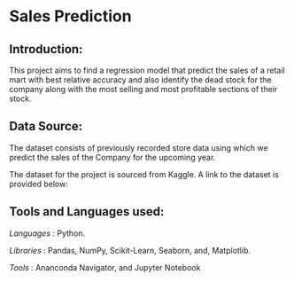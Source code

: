 # Sales Prediction
## Introduction:
This project aims to find a regression model that predict the sales of a retail mart with best relative accuracy and also identify the dead stock for the company along with the most selling and most profitable sections of their stock.
## Data Source:
The dataset consists of previously recorded store data using which we predict the sales of the Company for the upcoming year.

The dataset for the project is sourced from Kaggle. A link to the dataset is provided below:
## Tools and Languages used:
*Languages* : Python.

*Libraries* : Pandas, NumPy, Scikit-Learn, Seaborn, and, Matplotlib.

*Tools* : Ananconda Navigator, and Jupyter Notebook

